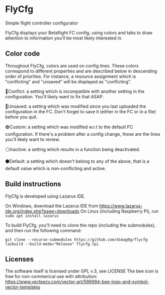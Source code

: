 # FlyCfg
Simple flight controller configurator

FlyCfg displays your Betaflight FC config, using colors and tabs to draw attention to information you'll be most likely interested in.

Color code
---

Throughout FlyCfg, colors are used on config lines. These colors correspond to different properties and are described below in descending order of priorities. For instance, a resource assignment which is "conflicting" and "unsaved" will be displayed as "conflicting".

🔴Conflict: a setting which is incompatible with another setting in the configuration. You'll likely want to fix that ASAP.

🔵Unsaved: a setting which was modified since you last uploaded the configuration in the FC. Don't forget to save it (either in the FC or in a file) before you quit.

🟢Custom: a setting which was modified w.r.t to the default FC configuration. If there's a problem after a config change, these are the lines you'll likely want to review.

⚪Inactive: a setting which results in a function being deactivated.

⚫Default: a setting which doesn't belong to any of the above, that is a default value which is non-conflicting and active.


Build instructions
---

FlyCfg is developed using Lazarus IDE.

On Windows, download the Lazarus IDE from https://www.lazarus-ide.org/index.php?page=downloads
On Linux (including Raspberry Pi), run `sudo apt install lazarus`

To build FlyCfg, you'll need to clone the repo (including the submodules), and then run the following command:

    git clone --recurse-submodules https://github.com/dimag0g/flycfg
    lazbuild --build-mode="Release" flycfg.lpi
 

Licenses
---

The software itself is licensed under GPL v.3, see LICENSE
The bee icon is free for non-commerical use with attribution: https://www.vecteezy.com/vector-art/596994-bee-logo-and-symbol-vector-templates
